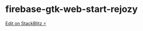 # firebase-gtk-web-start-rejozy

[Edit on StackBlitz ⚡️](https://stackblitz.com/edit/firebase-gtk-web-start-rejozy)
